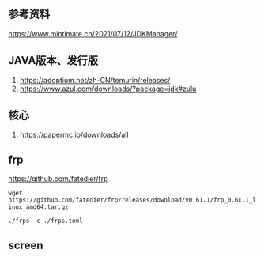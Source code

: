 

## 参考资料

https://www.mintimate.cn/2021/07/12/JDKManager/

## JAVA版本、发行版

1. https://adoptium.net/zh-CN/temurin/releases/
2. https://www.azul.com/downloads/?package=jdk#zulu

## 核心

1. https://papermc.io/downloads/all

## frp

https://github.com/fatedier/frp

`wget https://github.com/fatedier/frp/releases/download/v0.61.1/frp_0.61.1_linux_amd64.tar.gz`

```
./frps -c ./frps.toml

```



## screen

